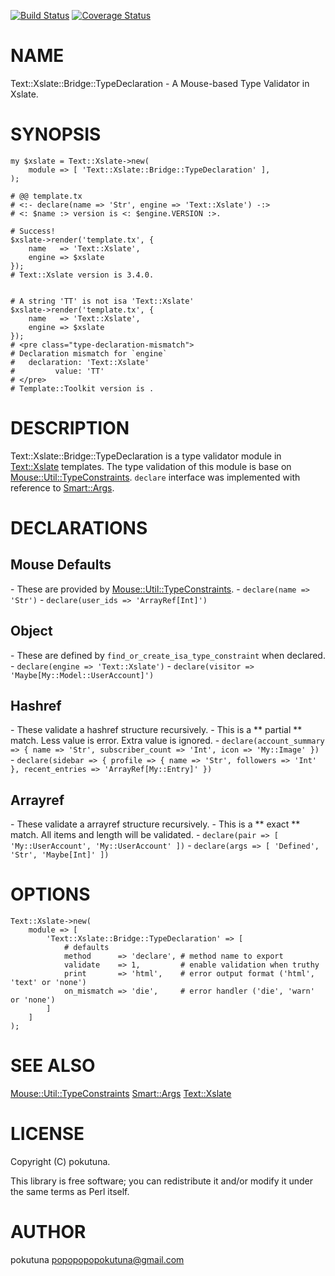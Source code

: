 [![Build Status](https://travis-ci.org/pokutuna/p5-Text-Xslate-Bridge-TypeDeclaration.svg?branch=master)](https://travis-ci.org/pokutuna/p5-Text-Xslate-Bridge-TypeDeclaration) [![Coverage Status](https://img.shields.io/coveralls/pokutuna/p5-Text-Xslate-Bridge-TypeDeclaration/master.svg?style=flat)](https://coveralls.io/r/pokutuna/p5-Text-Xslate-Bridge-TypeDeclaration?branch=master)
# NAME

Text::Xslate::Bridge::TypeDeclaration - A Mouse-based Type Validator in Xslate.

# SYNOPSIS

    my $xslate = Text::Xslate->new(
        module => [ 'Text::Xslate::Bridge::TypeDeclaration' ],
    );

    # @@ template.tx
    # <:- declare(name => 'Str', engine => 'Text::Xslate') -:>
    # <: $name :> version is <: $engine.VERSION :>.

    # Success!
    $xslate->render('template.tx', {
        name   => 'Text::Xslate',
        engine => $xslate
    });
    # Text::Xslate version is 3.4.0.


    # A string 'TT' is not isa 'Text::Xslate'
    $xslate->render('template.tx', {
        name   => 'Text::Xslate',
        engine => $xslate
    });
    # <pre class="type-declaration-mismatch">
    # Declaration mismatch for `engine`
    #   declaration: 'Text::Xslate'
    #         value: 'TT'
    # </pre>
    # Template::Toolkit version is .

# DESCRIPTION

Text::Xslate::Bridge::TypeDeclaration is a type validator module in [Text::Xslate](https://metacpan.org/pod/Text::Xslate) templates.
The type validation of this module is base on [Mouse::Util::TypeConstraints](https://metacpan.org/pod/Mouse::Util::TypeConstraints).
`declare` interface was implemented with reference to [Smart::Args](https://metacpan.org/pod/Smart::Args).

# DECLARATIONS

## Mouse Defaults

\- These are provided by [Mouse::Util::TypeConstraints](https://metacpan.org/pod/Mouse::Util::TypeConstraints).
\- `declare(name => 'Str')`
\- `declare(user_ids => 'ArrayRef[Int]')`

## Object

\- These are defined by `find_or_create_isa_type_constraint` when declared.
\- `declare(engine => 'Text::Xslate')`
\- `declare(visitor => 'Maybe[My::Model::UserAccount]')`

## Hashref

\- These validate a hashref structure recursively.
\- This is a ** partial ** match. Less value is error. Extra value is ignored.
\- `declare(account_summary => { name => 'Str', subscriber_count => 'Int', icon => 'My::Image' })`
\- `declare(sidebar => { profile => { name => 'Str', followers => 'Int' }, recent_entries => 'ArrayRef[My::Entry]' })`

## Arrayref

\- These validate a arrayref structure recursively.
\- This is a ** exact ** match. All items and length will be validated.
\- `declare(pair => [ 'My::UserAccount', 'My::UserAccount' ])`
\- `declare(args => [ 'Defined', 'Str', 'Maybe[Int]' ])`

# OPTIONS

    Text::Xslate->new(
        module => [
            'Text::Xslate::Bridge::TypeDeclaration' => [
                # defaults
                method      => 'declare', # method name to export
                validate    => 1,         # enable validation when truthy
                print       => 'html',    # error output format ('html', 'text' or 'none')
                on_mismatch => 'die',     # error handler ('die', 'warn' or 'none')
            ]
        ]
    );

# SEE ALSO

[Mouse::Util::TypeConstraints](https://metacpan.org/pod/Mouse::Util::TypeConstraints)
[Smart::Args](https://metacpan.org/pod/Smart::Args)
[Text::Xslate](https://metacpan.org/pod/Text::Xslate)

# LICENSE

Copyright (C) pokutuna.

This library is free software; you can redistribute it and/or modify
it under the same terms as Perl itself.

# AUTHOR

pokutuna <popopopopokutuna@gmail.com>
